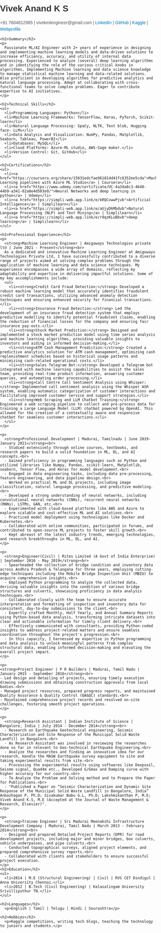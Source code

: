 <!DOCTYPE html>
<html>
<head>
  <style>
    body {
      font-family: Arial, sans-serif;
      background-image: url("https://github.com/VivekAnandAI/VivekAnandAI.github.io/blob/056f943f0e3bb418d2d55ce6fa404a282d780aa3/images/deep-mind.jpg");
      background-size: cover;
      background-repeat: no-repeat;
      background-attachment: fixed;
      background-position: center center;
      margin: 0;
      padding: 0;
    }

    .container {
      max-width: 800px;
      margin: 0 auto;
      padding: 20px;
      background-color: #fff;
      box-shadow: 0 0 10px rgba(0, 0, 0, 0.1);
    }

    h1 {
      color: #333;
    }

    h2 {
      color: #333;
    }

    p {
      color: #555;
      line-height: 1.5;
    }

    ul {
      color: #555;
      list-style: disc;
      margin-left: 20px;
      line-height: 1.5;
    }

    a {
      color: #0077b5;
      text-decoration: none;
    }

    a:hover {
      text-decoration: underline;
    }
  </style>
</head>
<body>
  <div class="container">
    <h1>Vivek Anand K S</h1>
    <p>+91 7604812985 | vivekmlengineer@gmail.com | <a href="https://www.linkedin.com/in/vivekanandks">LinkedIn</a> | <a href="https://github.com/VivekAnandAI">GitHub</a> | <a href="https://www.kaggle.com/vivekanand95">Kaggle</a> | <a href="https://vivekanandai.github.io">Webprofile</a></p>

    <h2>Summary</h2>
    <p>
      Passionate ML/AI Engineer with 2+ years of experience in designing and implementing machine learning models and data-driven solutions to increase efficiency, accuracy, and utility of internal data processing. Experienced to analyze (several) deep learning algorithms and in identifying the role of the various critical knobs in algorithms, Implementing Machine learning and data science knowledge to manage statistical machine learning and data-related solutions. Also proficient in developing algorithms for predictive analytics and natural language processing. Adept at collaborating with cross-functional teams to solve complex problems. Eager to contribute expertise to AI initiatives.
    </p>

    <h2>Technical Skills</h2>
    <ul>
      <li>Programming Languages: Python</li>
      <li>Machine Learning Frameworks: TensorFlow, Keras, PyTorch, Scikit-learn</li>
      <li>Natural Language Processing: SpaCy, NLTK, Text blob, Hugging face- LLMs</li>
      <li>Data Analysis and Visualization: NumPy, Pandas, Matplotlib, Seaborn, Tableau, PowerBI</li>
      <li>Databases: MySQL</li>
      <li>Cloud Platforms: Azure-ML studio, AWS-Sage maker.</li>
      <li>Version Control: Git, GitHub</li>
    </ul>

    <h2>Certifications</h2>
    <ul>
      <li><a href="https://coursera.org/share/15031edcfae961814d41fc6352ee5cda">Machine Learning pipelines with Azure ML Studio</a> | Coursera</li>
      <li><a href="https://www.udemy.com/certificate/UC-4a34a8c3-4640-44b9-a341-82a8e4d503e9/">Neural Networks and deep learning in python</a> | Udemy</li>
      <li><a href="https://simpli-web.app.link/e/kRQCvwwPjvb">Artificial Intelligence</a> | Simplilearn</li>
      <li><a href="https://simpli-web.app.link/e/aUjyDkMbdvb">Natural Language Processing (NLP) and Text Mining</a> | Simplilearn</li>
      <li><a href="https://simpli-web.app.link/e/r9qzKLuBbvb">deep learning</a> | Simplilearn</li>
    </ul>

    <h2>Professional Experience</h2>
    <p>
      <strong>Machine Learning Engineer | Amigoways Technologies private ltd | June 2021 - Present</strong><br>
      As a dedicated and innovative Machine Learning Engineer at Amigoways Technologies Private Ltd, I have successfully contributed to a diverse range of projects aimed at solving complex problems through the application of machine learning and data science techniques. My experience encompasses a wide array of domains, reflecting my adaptability and expertise in delivering impactful solutions. Some of my key accomplishments include:
      <ul>
        <li><strong>Credit Card Fraud Detection:</strong> Developed a robust machine learning model that accurately identifies fraudulent credit card transactions, utilizing advanced anomaly detection techniques and ensuring enhanced security for financial transactions.</li>
        <li><strong>Insurance Fraud Detection:</strong> Led the development of an insurance fraud detection system that employs predictive modelling to identify potential fraudulent claims, enabling the reduction of financial losses for the company and ensuring fair insurance pay-outs.</li>
        <li><strong>Stock Market Prediction:</strong> Designed and implemented a stock market prediction model using time series analysis and machine learning algorithms, providing valuable insights to investors and aiding in informed decision-making.</li>
        <li><strong>ATM Cash Management Prediction:</strong> Created a predictive analytics solution for ATM cash management, optimizing cash replenishment schedules based on historical usage patterns and minimizing cash-related operational costs.</li>
        <li><strong>Sales Telegram Bot:</strong> Developed a Telegram bot integrated with machine learning capabilities to assist the sales team, providing real-time product information, answering customer queries, and automating order processing.</li>
        <li><strong>Call Centre Call Sentiment Analysis using Whisper:</strong> Implemented call sentiment analysis using the Whisper ASR system, enabling automatic categorization of customer interactions and facilitating improved customer service and support strategies.</li>
        <li><strong>Web Scraping and LLM Chatbot Training:</strong> Engineered a web scraping pipeline to collect and pre-process data for training a Large Language Model (LLM) chatbot powered by OpenAI. This allowed for the creation of a contextually aware and responsive chatbot for seamless customer interactions.</li>
      </ul>
    </p>

    <p>
      <strong>Professional Development | Madurai, Tamilnadu | June 2019-January 2021</strong><br>
      - Studied extensively through online courses, textbooks, and research papers to build a solid foundation in ML, DL, and AI concepts.<br>
      - Gained proficiency in programming languages such as Python and utilized libraries like Numpy, Pandas, scikit-learn, Matplotlib, seaborn, Tensor Flow, and Keras for model development.<br>
      - Engaged in data engineering tasks, including data pre-processing, feature engineering, and data pipeline design.<br>
      - Worked on practical ML and DL projects, including image classification, natural language processing, and predictive modeling.<br>
      - Developed a strong understanding of neural networks, including convolutional neural networks (CNNs), recurrent neural networks (RNNs), LSTMs, GAN, etc.<br>
      - Experimented with cloud-based platforms like AWS and Azure to explore scalable and cost-effective ML and AI solutions.<br>
      - Practiced model deployment using technologies like Docker and Kubernetes.<br>
      - Collaborated with online communities, participated in forums, and contributed to open-source ML projects to foster skill growth.<br>
      - Kept abreast of the latest industry trends, emerging technologies, and research breakthroughs in ML, DL, and AI.
    </p>

    <p>
      <strong>Engineer(Civil) | Rites Limited (A Govt of India Enterprise) | September 2016 - May 2019</strong><br>
      - Spearheaded the collection of bridge condition and inventory data across Andhra Pradesh & Telangana for three years, employing cutting-edge techniques including the Mobile Bridge Inspection Unit (MBIU) to acquire comprehensive insights.<br>
      - Employed Python programming to analyze the collected data, deriving valuable insights into the condition of various bridge structures and culverts, showcasing proficiency in data analysis techniques.<br>
      - Collaborated closely with the team to ensure accurate interpretation and formatting of inspection and inventory data for consistent, day-to-day submissions to the client.<br>
      - Expertly crafted Monthly, Half Yearly, and Annual Summary Reports using Python-based data analysis, transforming intricate datasets into clear and actionable information for timely client delivery.<br>
      - Effectively communicated with consultants, providing Python-coded insights to address project-related matters and ensure seamless coordination throughout the project's progression.<br>
      - In this capacity, I harnessed my expertise in Python programming and data analysis to unlock meaningful patterns from complex structural data, enabling informed decision-making and elevating the overall project impact.
    </p>

    <p>
    <strong>Project Engineer | P R Builders | Madurai, Tamil Nadu | January 2015 - September 2016</strong><br>
    - Led design and detailing of projects, ensuring timely execution drawing submissions and obtaining construction approvals from local bodies.<br>
    - Managed project resources, prepared progress reports, and maintained Quality Assurance & Quality Control (QA&QC) standards.<br>
    - Maintained comprehensive project records and resolved on-site challenges, fostering smooth project operations.
    </p>

    <p>
      <strong>Research Assistant | Indian Institute of Science | Bangalore, India | July 2014 - December 2014</strong><br>
      - Research on Earthquake Geotechnical engineering, Seismic Characterization and Site Response of the Municipal Solid Waste Landfill in Bangalore.<br>
      - As Research Assistant was involved in reviewing the researches done so far in relevant to Geo-technical Earthquake Engineering.<br>
      - Analyze the researches and finding an innovative idea for our research, Handle the MASW Earthquake survey equipment to site and taking experimental results from site.<br>
      - Processing the experimental results using softwares like Deepsoil, Seismo signal, Quad4m etc., Developed G/Gmax and Damping curve with higher accuracy for our country.<br>
      - To Analyze the Problem and Solving method and to Prepare the Paper for Publications.<br>
      - "Published a Paper on “Seismic Characterization and Dynamic Site Response of the Municipal Solid Waste Landfill in Bangalore, India” Anbazhagan P, Ph.D; Sivakumar Babu G.L, Ph.D; Lakshmikanthan P, M.E; Vivek Anand K.S, M.E (Accepted at the Journal of Waste Management & Research, Elsevier)".
    </p>

    <p>
      <strong>Trainee Engineer | Sri Madurai Meenakshi Infrastructure Development Company | Madurai, Tamil Nadu | March 2013 - February 2014</strong><br>
      - Designed and prepared Detailed Project Reports (DPR) for road development projects, including major and minor bridges, box culverts, vehicle underpasses, and pipe culverts.<br>
      - Conducted topographical surveys, aligned project elements, and prepared comprehensive survey reports.<br>
      - Collaborated with clients and stakeholders to ensure successful project execution.
    </p>
    <h2>Education</h2>
    <ul>
      <li>2014 | M.E (Structural Engineering) | Civil | RVS CET Dindigul | Anna University Chennai.</li>
      <li>2012 | B.Tech (Civil Engineering) | Kalasalingam University Srivilliputhur TN.</li>
    </ul>

    <h2>Languages</h2>
      <p>English | Tamil | Telugu | Hindi | Sourashtra</p>

    <h2>Hobbies</h2>
      <p>Kaggle competitions, writing tech blogs, teaching the technology to juniors and students.</p>

</div>
</body>
</html>


